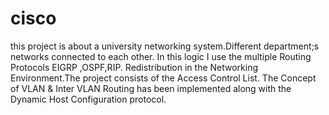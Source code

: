 # cisco
this project is about a university networking system.Different department;s networks connected to each other.
In this logic I use the multiple Routing Protocols EIGRP ,OSPF,RIP. Redistribution  in the Networking Environment.The project consists of the Access Control List. The Concept of VLAN & Inter VLAN Routing has been implemented along with the Dynamic Host Configuration protocol.
